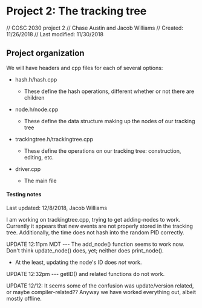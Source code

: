 # Project 2: The tracking tree
// COSC 2030 project 2
// Chase Austin and Jacob Williams
// Created: 11/26/2018
// Last modified: 11/30/2018

## Project organization

We will have headers and cpp files for each of several options:

- hash.h/hash.cpp
    * These define the hash operations, different whether or not there are children
- node.h/node.cpp
    * These define the data structure making up the nodes of our tracking tree
- trackingtree.h/trackingtree.cpp
    * These define the operations on our tracking tree: construction, editing, etc.
    
- driver.cpp
    * The main file


#### Testing notes
Last updated: 12/8/2018, Jacob Williams

I am working on trackingtree.cpp, trying to get adding-nodes to work.
Currently it appears that new events are not properly stored in the tracking tree. Additionally,
the time does not hash into the random PID correctly.

UPDATE 12:11pm MDT --- The add\_node() function seems to work now.
Don't think update\_node() does, yet; neither does print\_node().

- At the least, updating the node's ID does *not* work.

UPDATE 12:32pm --- getID() and related functions do not work.


UPDATE 12/12: It seems some of the confusion was update/version related, or maybe compiler-related?? Anyway we have worked everything out, albeit mostly offline.
